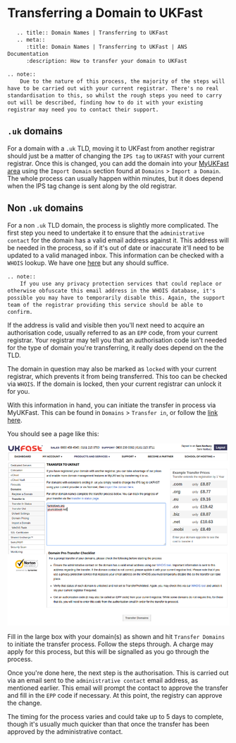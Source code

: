 # Transferring a Domain to UKFast

```eval_rst
   .. title:: Domain Names | Transferring to UKFast
   .. meta::
      :title: Domain Names | Transferring to UKFast | ANS Documentation
      :description: How to transfer your domain to UKFast
```

```eval_rst
.. note::
    Due to the nature of this process, the majority of the steps will have to be carried out with your current registrar. There's no real standardisation to this, so whilst the rough steps you need to carry out will be described, finding how to do it with your existing registrar may need you to contact their support.
```

## `.uk` domains

For a domain with a `.uk` TLD, moving it to UKFast from another registrar should just be a matter of changing the `IPS tag` to `UKFAST` with your current registrar. Once this is changed, you can add the domain into your [MyUKFast area](https://www.ukfast.co.uk/myukfast.html) using the `Import Domain` section found at `Domains` > `Import a Domain`. The whole process can usually happen within minutes, but it does depend when the IPS tag change is sent along by the old registrar.

## Non `.uk` domains

For a non `.uk` TLD domain, the process is slightly more complicated. The first step you need to undertake it to ensure that the `administrative contact` for the domain has a valid email address against it. This address will be needed in the process, so if it's out of date or inaccurate it'll need to be updated to a valid managed inbox. This information can be checked with a `WHOIS` lookup. We have one [here](https://portal.ans.co.uk/domains/tools/) but any should suffice.


```eval_rst
.. note::
    If you use any privacy protection services that could replace or otherwise obfuscate this email address in the WHOIS database, it's possible you may have to temporarily disable this. Again, the support team of the registrar providing this service should be able to confirm.
```

If the address is valid and visible then you'll next need to acquire an authorisation code, usually referred to as an `EPP` code, from your current registrar. Your registrar may tell you that an authorisation code isn't needed for the type of domain you're transferring, it really does depend on the the TLD.

The domain in question may also be marked as `locked` with your current registrar, which prevents it from being transferred. This too can be checked via `WHOIS`. If the domain is locked, then your current registrar can unlock it for you.

With this information in hand, you can initiate the transfer in process via MyUKFast. This can be found in `Domains` > `Transfer in`, or follow the [link here](https://portal.ans.co.uk/domains/transfer-in.php).

You should see a page like this:

![Domain transfer page](files/transfer1.png)

Fill in the large box with your domain(s) as shown and hit `Transfer Domains` to initiate the transfer process. Follow the steps through. A charge may apply for this process, but this will be signalled as you go through the process.

Once you're done here, the next step is the authorisation. This is carried out via an email sent to the `administrative contact` email address, as mentioned earlier. This email will prompt the contact to approve the transfer and fill in the `EPP` code if necessary. At this point, the registry can approve the change.

The timing for the process varies and could take up to 5 days to complete, though it's usually much quicker than that once the transfer has been approved by the administrative contact.
